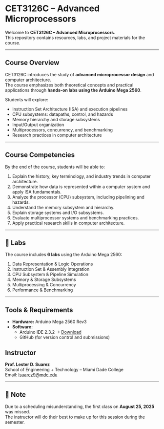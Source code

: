 # CET3126C – Advanced Microprocessors

Welcome to **CET3126C – Advanced Microprocessors**.  
This repository contains resources, labs, and project materials for the course.

---

## Course Overview
CET3126C introduces the study of **advanced microprocessor design** and computer architecture.  
The course emphasizes both theoretical concepts and practical applications through **hands-on labs using the Arduino Mega 2560**.  

Students will explore:
- Instruction Set Architecture (ISA) and execution pipelines  
- CPU subsystems: datapaths, control, and hazards  
- Memory hierarchy and storage subsystems  
- Input/Output organization  
- Multiprocessors, concurrency, and benchmarking  
- Research practices in computer architecture  

---

## Course Competencies
By the end of the course, students will be able to:
1. Explain the history, key terminology, and industry trends in computer architecture.  
2. Demonstrate how data is represented within a computer system and apply ISA fundamentals.  
3. Analyze the processor (CPU) subsystem, including pipelining and hazards.  
4. Understand the memory subsystem and hierarchy.  
5. Explain storage systems and I/O subsystems.  
6. Evaluate multiprocessor systems and benchmarking practices.  
7. Apply practical research skills in computer architecture.  

---

## 🧪 Labs
The course includes **6 labs** using the Arduino Mega 2560:
1. Data Representation & Logic Operations  
2. Instruction Set & Assembly Integration  
3. CPU Subsystem & Pipeline Simulation  
4. Memory & Storage Subsystems  
5. Multiprocessing & Concurrency  
6. Performance & Benchmarking  

---

## Tools & Requirements
- **Hardware:** Arduino Mega 2560 Rev3  
- **Software:**  
  - Arduino IDE 2.3.2 → [Download](https://www.arduino.cc/en/software)  
  - GitHub (for version control and submissions)  


## Instructor
**Prof. Lester D. Suarez**  
School of Engineering + Technology – Miami Dade College  
Email: lsuarez9@mdc.edu  

---

## 📌 Note
Due to a scheduling misunderstanding, the first class on **August 25, 2025** was missed.  
The instructor will do their best to make up for this session during the semester.  
